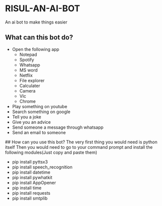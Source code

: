 # RISUL-AN-AI-BOT
An ai bot to make things easier
## What can this bot do?
<ul>
  <li>Open the following app
    <ul>
      <li>Notepad</li>
      <li>Spotify</li>
      <li>Whatsapp</li>
      <li>MS word</li>
      <li>Netflix</li>
      <li>File explorer</li>
      <li>Calculater</li>
      <li>Camera</li>
      <li>Vlc</li>
      <li>Chrome</li>
    </ul>
  </li>
  <li>Play something on youtube</li>
  <li>Search something on google</li>
  <li>Tell you a joke</li>
  <li>Give you an advice</li>
  <li>Send someone a message through whatsapp</li>
  <li>Send an email to someone</li>
  </ul>
  ## How can you use this bot?
  The very first thing you would need is python itself
  Then you would need to go to your command prompt and install the following modules(Just copy and paste them)
  <ul>
    <li>pip install pyttsx3</li>
    <li>pip install speech_recognition</li>
    <li>pip install datetime</li>
    <li>pip install pywhatkit</li>
    <li>pip install AppOpener</li> 
    <li>pip install time</li>
    <li>pip install requests</li>
    <li>pip install smtplib</li>
  </ul>
  
  
  
      
  
